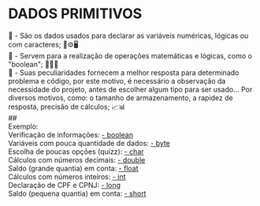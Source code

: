 # DADOS PRIMITIVOS
<div>

<div>
🥇  -   São os dados usados para declarar as variáveis numéricas, lógicas ou com caracteres; 🧮⚙️🖥️

<div>

<div>
🥈   -  Servem para a realização de operações matemáticas e lógicas, como o "boolean";  👨👨‍🏫

<div>

<div>
🥉 - Suas peculiaridades fornecem a melhor resposta para determinado problema e código, por este motivo, é necessário a observação da necessidade do projeto, antes de escolher algum tipo para ser usado... Por diversos motivos, como: o tamanho de armazenamento, a rapidez de resposta, precisão de cálculos; 📈📊

<div>
##
<div>
Exemplo:
<div>
  Verificação de informações: <a href="https://github.com/ViniciusPelizzari/TIPOS_DE_DADOS/tree/Boolean" target="_blank">- boolean</a><br>
  Variáveis com pouca quantidade de dados: <a href="https://github.com/ViniciusPelizzari/TIPOS_DE_DADOS/tree/Byte" target="_blank">- byte</a><br>
  Escolha de poucas opções (quizz): <a href="https://github.com/ViniciusPelizzari/TIPOS_DE_DADOS/tree/Char" target="_blank">- char</a><br>
  Cálculos com números decimais: <a href="https://github.com/ViniciusPelizzari/TIPOS_DE_DADOS/tree/Double" target="_blank">- double</a><br>
  Saldo (grande quantia) em conta: <a href="https://github.com/ViniciusPelizzari/TIPOS_DE_DADOS/tree/Float" target="_blank">- float</a><br>
  Cálculos com números inteiros: <a href="https://github.com/ViniciusPelizzari/TIPOS_DE_DADOS/tree/Int" target="_blank">- int</a><br>
  Declaração de CPF e CPNJ: <a href="https://github.com/ViniciusPelizzari/TIPOS_DE_DADOS/tree/Long" target="_blank">- long</a><br>
  Saldo (pequena quantia) em conta: <a href="https://github.com/ViniciusPelizzari/TIPOS_DE_DADOS/tree/Short" target="_blank">- short</a><br>
</div>

